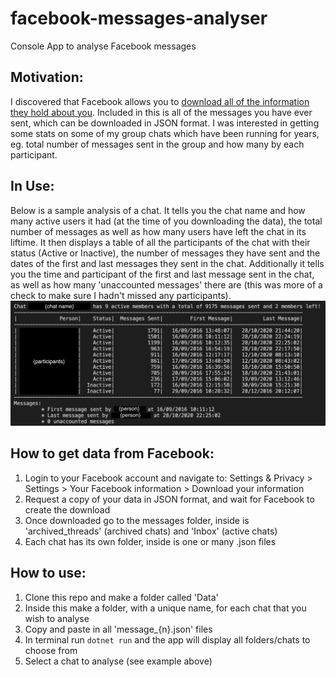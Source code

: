 # facebook-messages-analyser
Console App to analyse Facebook messages

## Motivation:
I discovered that Facebook allows you to [download all of the information they hold about you](https://www.facebook.com/help/1701730696756992?helpref=hc_global_nav).
Included in this is all of the messages you have ever sent, which can be downloaded in JSON format.
I was interested in getting some stats on some of my group chats which have been running for years, eg. total number of messages sent in the group and how many by each participant.

## In Use:
Below is a sample analysis of a chat. It tells you the chat name and how many active users it had (at the time of you downloading the data), the total number of messages as well as how many users have left the chat in its liftime. 
It then displays a table of all the participants of the chat with their status (Active or Inactive), the number of messages they have sent and the dates of the first and last messages they sent in the chat.
Additionally it tells you the time and participant of the first and last message sent in the chat, as well as how many 'unaccounted messages' there are (this was more of a check to make sure I hadn't missed any participants).
![Example of chat analysis](chat_analysis_example.png)

## How to get data from Facebook:
1. Login to your Facebook account and navigate to: Settings & Privacy > Settings > Your Facebook information > Download your information
2. Request a copy of your data in JSON format, and wait for Facebook to create the download
3. Once downloaded go to the messages folder, inside is 'archived_threads' (archived chats) and 'Inbox' (active chats)
4. Each chat has its own folder, inside is one or many .json files
 
## How to use:
1. Clone this repo and make a folder called 'Data' 
2. Inside this make a folder, with a unique name, for each chat that you wish to analyse
3. Copy and paste in all 'message_{n}.json' files 
4. In terminal run ```dotnet run``` and the app will display all folders/chats to choose from
5. Select a chat to analyse (see example above)
